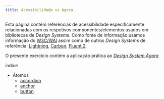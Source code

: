 ```yaml
---
title: Acessibilidade vs Ágora
---
```


Esta página contém referências de acessibilidade especificamente relacionadas com os respetivos componentes/elementos usados em bibliotecas de _Design Systems_. Como fonte de informação usamos informação do [W3C/WAI](https://www.w3.org/WAI/WCAG21/quickref/) assim como de outros _Design Systems_ de referência: [Lightning](https://www.lightningdesignsystem.com), [Carbon](https://carbondesignsystem.com), [Fluent 2](https://fluent2.microsoft.design).

O presente exercício contém a aplicação prática ao [_Design System Ágora_](https://zeroheight.com/1be481dc2/p/94dc7b-componentes)

índice

- Átomos
  - [accordion](accordion.md)
  - [anchor](anchor.md)
  - [button](button.md)
